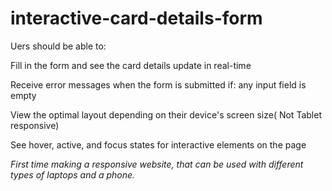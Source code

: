 # interactive-card-details-form
 
Uers should be able to:

Fill in the form and see the card details update in real-time

Receive error messages when the form is submitted if: any input field is empty

View the optimal layout depending on their device's screen size( Not Tablet responsive)

See hover, active, and focus states for interactive elements on the page

*First time making a responsive website, that can be used with different types of laptops and a phone.*
